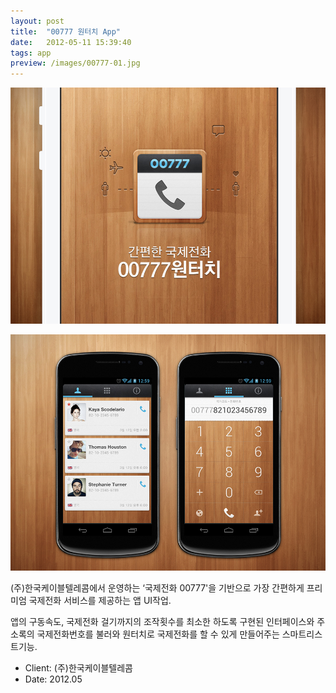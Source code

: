 ```yaml
---
layout: post
title:  "00777 원터치 App"
date:   2012-05-11 15:39:40
tags: app
preview: /images/00777-01.jpg
---
```


![Picture 1](/images/00777-01.jpg)

![Picture 2](/images/00777-02.jpg)

(주)한국케이블텔레콤에서 운영하는 ‘국제전화 00777'을 기반으로 가장 간편하게 프리미엄 국제전화 서비스를 제공하는 앱 UI작업.

앱의 구동속도, 국제전화 걸기까지의 조작횟수를 최소한 하도록 구현된 인터페이스와 주소록의 국제전화번호를 불러와 원터치로 국제전화를 할 수 있게 만들어주는 스마트리스트기능.

- Client: (주)한국케이블텔레콤
- Date: 2012.05